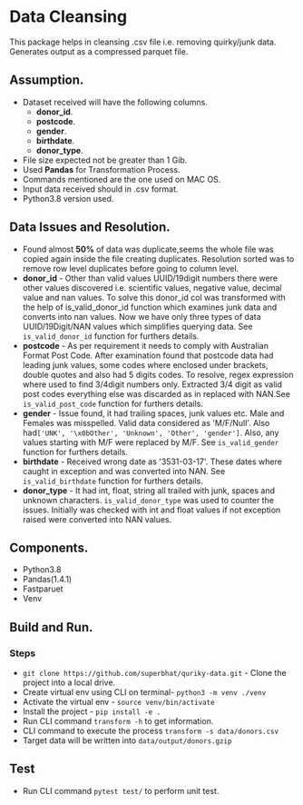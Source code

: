# Data Cleansing
This package helps in cleansing .csv file i.e. removing quirky/junk data. Generates output as a compressed parquet file.

## Assumption.
- Dataset received will have the following columns.
  - **donor_id**.
  - **postcode**. 
  - **gender**.
  - **birthdate**.
  - **donor_type**.
- File size expected not be greater than 1 Gib.
- Used **Pandas** for Transformation Process.
- Commands mentioned are the one used on MAC OS.
- Input data received should in .csv format.
- Python3.8 version used.

## Data Issues and Resolution.
- Found almost **50%** of data was duplicate,seems the whole file was copied again inside the file creating duplicates. Resolution sorted was to remove row level duplicates before going to column level.
- **donor_id** - Other than valid values UUID/19digit numbers there were other values discovered i.e. scientific values, negative value, decimal value and nan values. To solve this donor_id col was transformed with the help of is_valid_donor_id function
which examines junk data and converts into nan values. Now we have only three types of data UUID/19Digit/NAN values which simplifies querying data. See `is_valid_donor_id` function for furthers details.
- **postcode** - As per requirement it needs to comply with Australian Format Post Code. After examination found that postcode data had leading junk values, some codes where enclosed under brackets, double quotes and also had 5 digits codes. To resolve, regex expression where used to find 3/4digit numbers only. 
Extracted 3/4 digit as valid post codes everything else was discarded as in replaced with NAN.See `is_valid_post_code` function for furthers details.
- **gender** - Issue found, it had trailing spaces, junk values etc. Male and Females was misspelled. Valid data considered as 'M/F/Null'. Also had`['UNK', '\x0bOther', 'Unknown', 'Other', 'gender']`. Also, any values starting with M/F were replaced by M/F.
See `is_valid_gender` function for furthers details.
- **birthdate** - Received wrong date as '3531-03-17'. These dates where caught in exception and was converted into NAN. See `is_valid_birthdate` function for furthers details.  
- **donor_type** - It had int, float, string all trailed with junk, spaces and unknown characters. `is_valid_donor_type` was used to counter the issues. Initially was checked with int and float values if not exception raised were converted into NAN values.

## Components.
- Python3.8
- Pandas(1.4.1)
- Fastparuet
- Venv

## Build and Run.
### Steps
- `git clone https://github.com/superbhat/quriky-data.git` - Clone the project into a local drive.
- Create virtual env using CLI on terminal- `python3 -m venv ./venv`
- Activate the virtual env - `source venv/bin/activate`
- Install the project - `pip install -e .`
- Run CLI command `transform -h` to get information. 
- CLI command to execute the process `transform -s data/donors.csv`
- Target data will be written into `data/output/donors.gzip`

## Test
- Run CLI command `pytest test/` to perform unit test.
